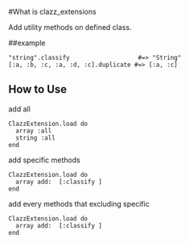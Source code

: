 #What is clazz_extensions

Add utility methods on defined class.

##example
```
"string".classify                   #=> "String"
[:a, :b, :c, :a, :d, :c].duplicate #=> [:a, :c]
```

## How to Use
add all
```
ClazzExtension.load do
  array :all
  string :all
end

```

add specific methods
```
ClazzExtension.load do
  array add:  [:classify ]
end

```

add every methods that excluding specific
```
ClazzExtension.load do
  array add:  [:classify ]
end

```


